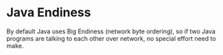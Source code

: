 # Java Endiness

By default Java uses Big Endiness (network byte ordering), so if two Java programs are talking to each other over network, no special effort need to make.

